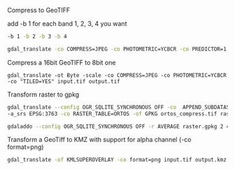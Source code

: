 
Compress to GeoTIFF

add -b 1 for each band 1, 2, 3, 4 you want

```bash
-b 1 -b 2 -b 3 -b 4
```

```bash
gdal_translate -co COMPRESS=JPEG -co PHOTOMETRIC=YCBCR -co PREDICTOR=1 -co "TILED=YES" input.tif output.tif
```
Compress a 16bit GeoTIFF to 8bit one
``` 
gdal_translate -ot Byte -scale -co COMPRESS=JPEG -co PHOTOMETRIC=YCBCR -co "TILED=YES" input.tif output.tif
```

Transform raster to gpkg

```bash
gdal_translate --config OGR_SQLITE_SYNCHRONOUS OFF -co  APPEND_SUBDATASET=YES -co TILE_FORMAT=PNG_JPEG
-a_srs EPSG:3763 -co RASTER_TABLE=ORTOS -of GPKG ortos_compress.tif raster.gpkg
```

```bash
gdaladdo --config OGR_SQLITE_SYNCHRONOUS OFF -r AVERAGE raster.gpkg 2 4 8 16 32 64 128 256
```

Transform a GeoTiff to KMZ with support for alpha channel (-co format=png)

```bash
gdal_translate -of KMLSUPEROVERLAY -co format=png input.tif output.kmz
```
